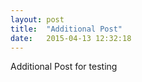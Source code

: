 ```yaml
---
layout: post
title:  "Additional Post"
date:   2015-04-13 12:32:18
---
```



Additional Post for testing
